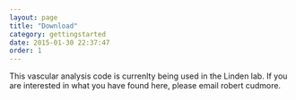 ```yaml
---
layout: page
title: "Download"
category: gettingstarted
date: 2015-01-30 22:37:47
order: 1
---
```


This vascular analysis code is currenlty being used in the Linden lab. If you are interested in what you have found here, please email robert cudmore.  
